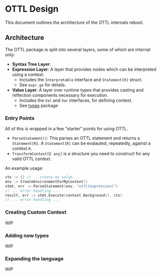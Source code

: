 # OTTL Design

This document outlines the architecture of the OTTL internals reboot.

## Architecture

The OTTL package is split into several layers, some of which are internal only:

- **Syntax Tree Layer**: 
- **Expression Layer**: A layer that provides nodes which can be interpreted using a context.
  - Includes the `Interpretable` interface and `Statement[R]` struct.
  - See `expr.go` for details.
- **Value Layer**: A layer over runtime types that provides casting and 
  reflection components necessary for execution.
  - Includes the `Val` and `Var` interfaces, for defining context.
  - See [types](types/README.md) package

### Entry Points

All of this is wrapped in a few "starter" points for using OTTL.

- `ParseStatement()`: This parses an OTTL statement and returns a `Statement[R]`.
  A `Statement[R]` can be evalauted, repeatedly, against a context `R`.
- `TransformContext[E any]` is a structure you need to construct for any valid OTTL context.

An example usage:

```go
ctx := {} // ...create my value...
env := CreateEnvironmentForMyContext()
stmt, err := ParseStatement(env, "ottl(expression)")
// ... error handling ...
result, err := stmt.Execute(context.Background(), ctx)
// ... error handling ...
```

### Creating Custom Context

WIP

### Adding new types

WIP

### Expanding the language

WIP